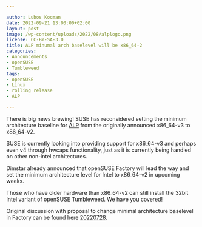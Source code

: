 ```yaml
---

author: Lubos Kocman
date: 2022-09-21 13:00:00+02:00
layout: post
image: /wp-content/uploads/2022/08/alplogo.png
license: CC-BY-SA-3.0
title: ALP minumal arch baselevel will be x86_64-2
categories:
- Announcements
- openSUSE
- Tumbleweed
tags:
- openSUSE
- Linux
- rolling release
- ALP

---
```


There is big news brewing!  SUSE has reconsidered setting the minimum architecture baseline for [ALP](https://build.opensuse.org/project/show/SUSE:ALP) from the originally announced x86_64-v3 to x86_64-v2.

SUSE is currently looking into providing support for x86_64-v3 and perhaps even v4 through hwcaps functionality, just as it is currently being handled on other non-intel architectures. 

Dimstar already announced that openSUSE Factory will lead the way and set the minimum architecture level for Intel to x86_64-v2 in upcoming weeks.

Those who have older hardware than x86_64-v2 can still install the 32bit Intel variant of openSUSE Tumbleweed. We have you covered!

Original discussion with proposal to change minimal architecture baselevel in Factory can be found here [20220728](https://lists.opensuse.org/archives/list/factory@lists.opensuse.org/thread/JTFUDX72VB7WPCBH4CV5E4XYXFWWKHXQ/).

